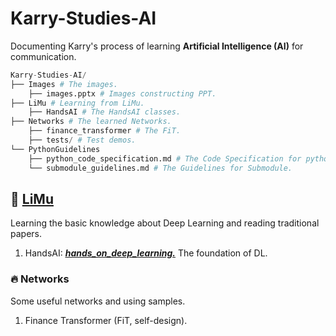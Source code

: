 # Karry-Studies-AI

Documenting Karry's process of learning **Artificial Intelligence (AI)** for communication. 

```python
Karry-Studies-AI/
├── Images # The images.
    ├── images.pptx # Images constructing PPT.
├── LiMu # Learning from LiMu.
    ├── HandsAI # The HandsAI classes.
├── Networks # The learned Networks.
    ├── finance_transformer # The FiT.
    ├── tests/ # Test demos.
└── PythonGuidelines
    ├── python_code_specification.md # The Code Specification for python.
    └── submodule_guidelines.md # The Guidelines for Submodule. 
```

## 📖 [LiMu](https://space.bilibili.com/1567748478)

Learning the basic knowledge about Deep Learning and reading traditional papers.

1. HandsAI: *<u>**[hands_on_deep_learning.](https://space.bilibili.com/1567748478/channel/seriesdetail?sid=358497)**</u>* The foundation of DL.



### :fire: Networks

Some useful networks and using samples.

1. Finance Transformer (FiT, self-design).





